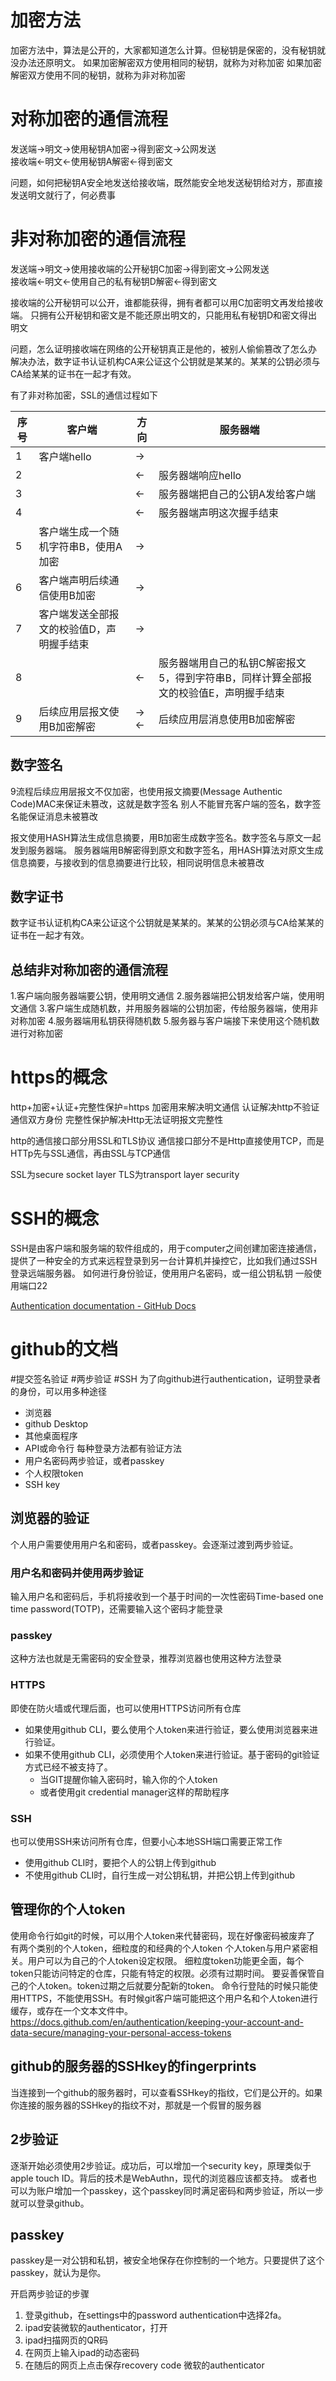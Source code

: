 
# 加密方法
加密方法中，算法是公开的，大家都知道怎么计算。但秘钥是保密的，没有秘钥就没办法还原明文。
如果加密解密双方使用相同的秘钥，就称为对称加密
如果加密解密双方使用不同的秘钥，就称为非对称加密

# 对称加密的通信流程
发送端->明文->使用秘钥A加密->得到密文->公网发送  
接收端<-明文<-使用秘钥A解密<-得到密文

问题，如何把秘钥A安全地发送给接收端，既然能安全地发送秘钥给对方，那直接发送明文就行了，何必费事

# 非对称加密的通信流程
发送端->明文->使用接收端的公开秘钥C加密->得到密文->公网发送  
接收端<-明文<-使用自己的私有秘钥D解密<-得到密文

接收端的公开秘钥可以公开，谁都能获得，拥有者都可以用C加密明文再发给接收端。
只拥有公开秘钥和密文是不能还原出明文的，只能用私有秘钥D和密文得出明文

问题，怎么证明接收端在网络的公开秘钥真正是他的，被别人偷偷篡改了怎么办
解决办法，数字证书认证机构CA来公证这个公钥就是某某的。某某的公钥必须与CA给某某的证书在一起才有效。


有了非对称加密，SSL的通信过程如下

|  序号  |  客户端  |  方向  |  服务器端  |
|  ----  |  ----  |  ----  |  ----  |
|  1  |  客户端hello  |  ->  |    |
|  2  |     |  <-   |   服务器端响应hello  |
|  3  |     | <- |服务器端把自己的公钥A发给客户端|
|4||<-|服务器端声明这次握手结束|
|5|客户端生成一个随机字符串B，使用A加密|->||
|6|客户端声明后续通信使用B加密|->|||
|7|客户端发送全部报文的校验值D，声明握手结束|->||
|8||<-|服务器端用自己的私钥C解密报文5，得到字符串B，同样计算全部报文的校验值E，声明握手结束|
|9|后续应用层报文使用B加密解密|-><-|后续应用层消息使用B加密解密|


## 数字签名
9流程后续应用层报文不仅加密，也使用报文摘要(Message Authentic Code)MAC来保证未篡改，这就是数字签名
别人不能冒充客户端的签名，数字签名能保证消息未被篡改

报文使用HASH算法生成信息摘要，用B加密生成数字签名。数字签名与原文一起发到服务器端。
服务器端用B解密得到原文和数字签名，用HASH算法对原文生成信息摘要，与接收到的信息摘要进行比较，相同说明信息未被篡改

## 数字证书
数字证书认证机构CA来公证这个公钥就是某某的。某某的公钥必须与CA给某某的证书在一起才有效。

## 总结非对称加密的通信流程
1.客户端向服务器端要公钥，使用明文通信
2.服务器端把公钥发给客户端，使用明文通信
3.客户端生成随机数，并用服务器端的公钥加密，传给服务器端，使用非对称加密
4.服务器端用私钥获得随机数
5.服务器与客户端接下来使用这个随机数进行对称加密

# https的概念
http+加密+认证+完整性保护=https
加密用来解决明文通信
认证解决http不验证通信双方身份
完整性保护解决Http无法证明报文完整性

http的通信接口部分用SSL和TLS协议
通信接口部分不是Http直接使用TCP，而是HTTp先与SSL通信，再由SSL与TCP通信

SSL为secure socket layer
TLS为transport layer security

# SSH的概念
SSH是由客户端和服务端的软件组成的，用于computer之间创建加密连接通信，提供了一种安全的方式来远程登录到另一台计算机并操控它，比如我们通过SSH登录远端服务器。
如何进行身份验证，使用用户名密码，或一组公钥私钥
一般使用端口22


[Authentication documentation - GitHub Docs](https://docs.github.com/en/authentication)
# github的文档
#提交签名验证 #两步验证 #SSH
为了向github进行authentication，证明登录者的身份，可以用多种途径
- 浏览器
- github Desktop
- 其他桌面程序
- API或命令行
每种登录方法都有验证方法
- 用户名密码两步验证，或者passkey
- 个人权限token
- SSH key
## 浏览器的验证
个人用户需要使用用户名和密码，或者passkey。会逐渐过渡到两步验证。
### 用户名和密码并使用两步验证
输入用户名和密码后，手机将接收到一个基于时间的一次性密码Time-based one time password(TOTP)，还需要输入这个密码才能登录
### passkey
这种方法也就是无需密码的安全登录，推荐浏览器也使用这种方法登录
### HTTPS
即使在防火墙或代理后面，也可以使用HTTPS访问所有仓库
- 如果使用github CLI，要么使用个人token来进行验证，要么使用浏览器来进行验证。
- 如果不使用github CLI，必须使用个人token来进行验证。基于密码的git验证方式已经不被支持了。
    - 当GIT提醒你输入密码时，输入你的个人token
    - 或者使用git credential manager这样的帮助程序
### SSH
也可以使用SSH来访问所有仓库，但要小心本地SSH端口需要正常工作
- 使用github CLI时，要把个人的公钥上传到github
- 不使用github CLI时，自行生成一对公钥私钥，并把公钥上传到github

## 管理你的个人token
使用命令行如git的时候，可以用个人token来代替密码，现在好像密码被废弃了
有两个类别的个人token，细粒度的和经典的个人token
个人token与用户紧密相关。用户可以为自己的个人token设定权限。
细粒度token功能更全面，每个token只能访问特定的仓库，只能有特定的权限。必须有过期时间。
要妥善保管自己的个人token。token过期之后就要分配新的token。
命令行登陆的时候只能使用HTTPS，不能使用SSH。有时候git客户端可能把这个用户名和个人token进行缓存，或存在一个文本文件中。
https://docs.github.com/en/authentication/keeping-your-account-and-data-secure/managing-your-personal-access-tokens
## github的服务器的SSHkey的fingerprints
当连接到一个github的服务器时，可以查看SSHkey的指纹，它们是公开的。如果你连接的服务器的SSHkey的指纹不对，那就是一个假冒的服务器
## 2步验证
逐渐开始必须使用2步验证。成功后，可以增加一个security key，原理类似于apple touch ID。背后的技术是WebAuthn，现代的浏览器应该都支持。
或者也可以为账户增加一个passkey，这个passkey同时满足密码和两步验证，所以一步就可以登录github。
## passkey
passkey是一对公钥和私钥，被安全地保存在你控制的一个地方。只要提供了这个passkey，就认为是你。


开启两步验证的步骤
1. 登录github，在settings中的password authentication中选择2fa。
2. ipad安装微软的authenticator，打开
3. ipad扫描网页的QR码
4. 在网页上输入ipad的动态密码
5. 在随后的网页上点击保存recovery code
微软的authenticator